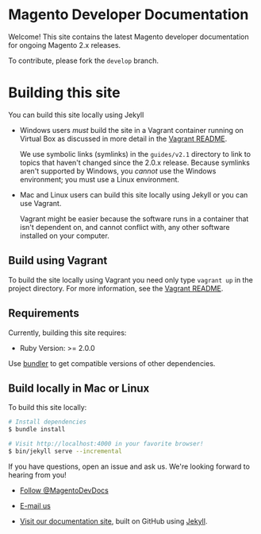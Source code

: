 # Magento Developer Documentation

Welcome! This site contains the latest Magento developer documentation for ongoing Magento 2.x releases.

To contribute, please fork the `develop` branch. 

# Building this site

You can build this site locally using Jekyll

*	Windows users _must_ build the site in a Vagrant container running on Virtual Box as discussed in more detail in the [Vagrant README](VAGRANT-README.md).

	We use symbolic links (symlinks) in the `guides/v2.1` directory to link to topics that haven't changed since the 2.0.x release. Because symlinks aren't supported by Windows, you _cannot_ use the Windows environment; you must use a Linux environment.

*	Mac and Linux users can build this site locally using Jekyll or you can use Vagrant. 

	Vagrant might be easier because the software runs in a container that isn't dependent on, and cannot conflict with, any other software installed on your computer.

## Build using Vagrant

To build the site locally using Vagrant you need only type `vagrant up` in the project directory.
For more information, see the [Vagrant README](VAGRANT-README.md).

## Requirements

Currently, building this site requires:

*	Ruby Version: >= 2.0.0

Use [bundler](http://bundler.io/) to get compatible versions of other dependencies.

## Build locally in Mac or Linux

To build this site locally:

```bash
# Install dependencies
$ bundle install

# Visit http://localhost:4000 in your favorite browser!
$ bin/jekyll serve --incremental
```

If you have questions, open an issue and ask us. We're looking forward to hearing from you!

*	<a href="https://twitter.com/MagentoDevDocs" class="twitter-follow-button" data-show-count="false">Follow @MagentoDevDocs</a>

*	<a href="mailto:DL-Magento-Doc-Feedback@magento.com">E-mail us</a>

*	<a href="http://devdocs.magento.com">Visit our documentation site</a>, built on GitHub using [Jekyll](http://jekyllrb.com/).

